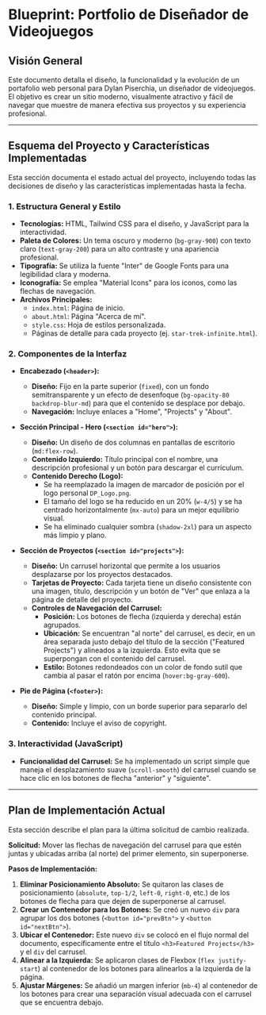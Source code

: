 # Blueprint: Portfolio de Diseñador de Videojuegos

## Visión General

Este documento detalla el diseño, la funcionalidad y la evolución de un portafolio web personal para Dylan Piserchia, un diseñador de videojuegos. El objetivo es crear un sitio moderno, visualmente atractivo y fácil de navegar que muestre de manera efectiva sus proyectos y su experiencia profesional.

---

## Esquema del Proyecto y Características Implementadas

Esta sección documenta el estado actual del proyecto, incluyendo todas las decisiones de diseño y las características implementadas hasta la fecha.

### **1. Estructura General y Estilo**
*   **Tecnologías:** HTML, Tailwind CSS para el diseño, y JavaScript para la interactividad.
*   **Paleta de Colores:** Un tema oscuro y moderno (`bg-gray-900`) con texto claro (`text-gray-200`) para un alto contraste y una apariencia profesional.
*   **Tipografía:** Se utiliza la fuente "Inter" de Google Fonts para una legibilidad clara y moderna.
*   **Iconografía:** Se emplea "Material Icons" para los iconos, como las flechas de navegación.
*   **Archivos Principales:**
    *   `index.html`: Página de inicio.
    *   `about.html`: Página "Acerca de mí".
    *   `style.css`: Hoja de estilos personalizada.
    *   Páginas de detalle para cada proyecto (ej. `star-trek-infinite.html`).

### **2. Componentes de la Interfaz**

*   **Encabezado (`<header>`):**
    *   **Diseño:** Fijo en la parte superior (`fixed`), con un fondo semitransparente y un efecto de desenfoque (`bg-opacity-80 backdrop-blur-md`) para que el contenido se desplace por debajo.
    *   **Navegación:** Incluye enlaces a "Home", "Projects" y "About".

*   **Sección Principal - Hero (`<section id="hero">`):**
    *   **Diseño:** Un diseño de dos columnas en pantallas de escritorio (`md:flex-row`).
    *   **Contenido Izquierdo:** Título principal con el nombre, una descripción profesional y un botón para descargar el currículum.
    *   **Contenido Derecho (Logo):**
        *   Se ha reemplazado la imagen de marcador de posición por el logo personal `DP_Logo.png`.
        *   El tamaño del logo se ha reducido en un 20% (`w-4/5`) y se ha centrado horizontalmente (`mx-auto`) para un mejor equilibrio visual.
        *   Se ha eliminado cualquier sombra (`shadow-2xl`) para un aspecto más limpio y plano.

*   **Sección de Proyectos (`<section id="projects">`):**
    *   **Diseño:** Un carrusel horizontal que permite a los usuarios desplazarse por los proyectos destacados.
    *   **Tarjetas de Proyecto:** Cada tarjeta tiene un diseño consistente con una imagen, título, descripción y un botón de "Ver" que enlaza a la página de detalle del proyecto.
    *   **Controles de Navegación del Carrusel:**
        *   **Posición:** Los botones de flecha (izquierda y derecha) están agrupados.
        *   **Ubicación:** Se encuentran "al norte" del carrusel, es decir, en un área separada justo debajo del título de la sección ("Featured Projects") y alineados a la izquierda. Esto evita que se superpongan con el contenido del carrusel.
        *   **Estilo:** Botones redondeados con un color de fondo sutil que cambia al pasar el ratón por encima (`hover:bg-gray-600`).

*   **Pie de Página (`<footer>`):**
    *   **Diseño:** Simple y limpio, con un borde superior para separarlo del contenido principal.
    *   **Contenido:** Incluye el aviso de copyright.

### **3. Interactividad (JavaScript)**
*   **Funcionalidad del Carrusel:** Se ha implementado un script simple que maneja el desplazamiento suave (`scroll-smooth`) del carrusel cuando se hace clic en los botones de flecha "anterior" y "siguiente".

---

## Plan de Implementación Actual

Esta sección describe el plan para la última solicitud de cambio realizada.

**Solicitud:** Mover las flechas de navegación del carrusel para que estén juntas y ubicadas arriba (al norte) del primer elemento, sin superponerse.

**Pasos de Implementación:**

1.  **Eliminar Posicionamiento Absoluto:** Se quitaron las clases de posicionamiento (`absolute`, `top-1/2`, `left-0`, `right-0`, etc.) de los botones de flecha para que dejen de superponerse al carrusel.
2.  **Crear un Contenedor para los Botones:** Se creó un nuevo `div` para agrupar los dos botones (`<button id="prevBtn">` y `<button id="nextBtn">`).
3.  **Ubicar el Contenedor:** Este nuevo `div` se colocó en el flujo normal del documento, específicamente entre el título `<h3>Featured Projects</h3>` y el `div` del carrusel.
4.  **Alinear a la Izquierda:** Se aplicaron clases de Flexbox (`flex justify-start`) al contenedor de los botones para alinearlos a la izquierda de la página.
5.  **Ajustar Márgenes:** Se añadió un margen inferior (`mb-4`) al contenedor de los botones para crear una separación visual adecuada con el carrusel que se encuentra debajo.
